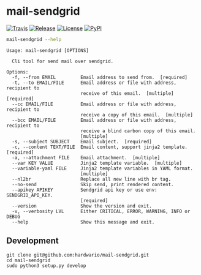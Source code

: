 # mail-sendgrid

[![Travis](https://img.shields.io/travis/hardwario/mail-sendgrid/master.svg)](https://travis-ci.org/hardwario/mail-sendgrid)
[![Release](https://img.shields.io/github/release/hardwario/mail-sendgrid.svg)](https://github.com/hardwario/mail-sendgrid/releases)
[![License](https://img.shields.io/github/license/hardwario/mail-sendgrid.svg)](https://github.com/hardwario/mail-sendgrid/blob/master/LICENSE)
[![PyPI](https://img.shields.io/pypi/v/mail-sendgrid.svg)](https://pypi.org/project/mail-sendgrid/)


```sh
mail-sendgrid --help
```

```
Usage: mail-sendgrid [OPTIONS]

  Cli tool for send mail over sendgrid.

Options:
  -f, --from EMAIL         Email address to send from.  [required]
  -t, --to EMAIL/FILE      Email address or file with address, recipient to
                           receive of this email.  [multiple]  [required]
  --cc EMAIL/FILE          Email address or file with address, recipient to
                           receive a copy of this email.  [multiple]
  --bcc EMAIL/FILE         Email address or file with address, recipient to
                           receive a blind carbon copy of this email.
                           [multiple]
  -s, --subject SUBJECT    Email subject.  [required]
  -c, --content TEXT/FILE  Email content, support jinja2 template.  [required]
  -a, --attachment FILE    Email attachment.  [multiple]
  --var KEY VALUE          Jinja2 template variable.  [multiple]
  --variable-yaml FILE     Jinja2 template variables in YAML format.
                           [multiple]
  --nl2br                  Replace all new line with br tag.
  --no-send                Skip send, print rendered content.
  --apikey APIKEY          Sendgrid api key or use env: SENDGRID_API_KEY.
                           [required]
  --version                Show the version and exit.
  -v, --verbosity LVL      Either CRITICAL, ERROR, WARNING, INFO or DEBUG
  --help                   Show this message and exit.
```

## Development
```
git clone git@github.com:hardwario/mail-sendgrid.git
cd mail-sendgrid
sudo python3 setup.py develop
```
